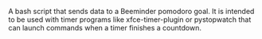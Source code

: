 A bash script that sends data to a Beeminder pomodoro goal.
It is intended to be used with timer programs like xfce-timer-plugin
or pystopwatch that can launch commands when a timer finishes a
countdown.
